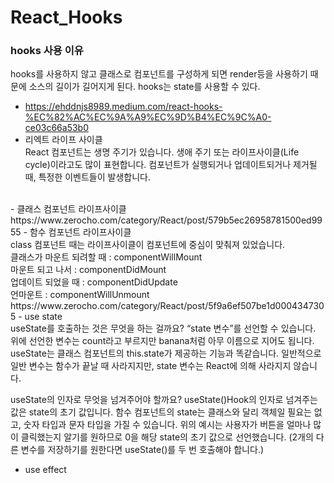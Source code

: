 # React_Hooks
### hooks 사용 이유
hooks를 사용하지 않고 클래스로 컴포넌트를 구성하게 되면 render등을 사용하기 때문에 소스의 길이가 길어지게 된다. hooks는 state를 사용할 수 있다.
- https://ehddnjs8989.medium.com/react-hooks-%EC%82%AC%EC%9A%A9%EC%9D%B4%EC%9C%A0-ce03c66a53b0
- 리엑트 라이프 사이클<br>
React 컴포넌트는 생명 주기가 있습니다. 생애 주기 또는 라이프사이클(Life cycle)이라고도 많이 표현합니다. 컴포넌트가 실행되거나 업데이트되거나 제거될 때, 특정한 이벤트들이 발생합니다.
<br>
  - 클래스 컴포넌트 라이프사이클
  https://www.zerocho.com/category/React/post/579b5ec26958781500ed9955
  - 함수 컴포넌트 라이프사이클<br>
  class 컴포넌트 때는 라이프사이클이 컴포넌트에 중심이 맞춰져 있었습니다.<br> 클래스가 마운트 되려할 때 : componentWillMount
  <br> 마운트 되고 나서 : componentDidMount <br> 업데이트 되었을 때 : componentDidUpdate <br> 언마운트 : componentWillUnmount
  https://www.zerocho.com/category/React/post/5f9a6ef507be1d0004347305
- use state<br>
useState를 호출하는 것은 무엇을 하는 걸까요? “state 변수”를 선언할 수 있습니다. 위에 선언한 변수는 count라고 부르지만 banana처럼 아무 이름으로 지어도 됩니다. useState는 클래스 컴포넌트의 this.state가 제공하는 기능과 똑같습니다. 일반적으로 일반 변수는 함수가 끝날 때 사라지지만, state 변수는 React에 의해 사라지지 않습니다.

useState의 인자로 무엇을 넘겨주어야 할까요? useState()Hook의 인자로 넘겨주는 값은 state의 초기 값입니다. 함수 컴포넌트의 state는 클래스와 달리 객체일 필요는 없고, 숫자 타입과 문자 타입을 가질 수 있습니다. 위의 예시는 사용자가 버튼을 얼마나 많이 클릭했는지 알기를 원하므로 0을 해당 state의 초기 값으로 선언했습니다. (2개의 다른 변수를 저장하기를 원한다면 useState()를 두 번 호출해야 합니다.)
- use effect
